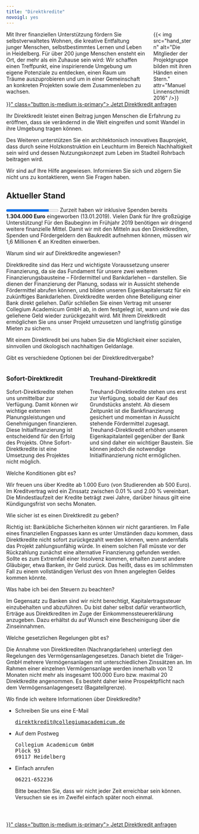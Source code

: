 ```yaml
---
title: "Direktkredite"
novoigl: yes
---
```


<div class="columns">
  <div class="column">
    Mit Ihrer finanziellen Unterstützung fördern Sie selbstverwaltetes Wohnen, die kreative Entfaltung junger Menschen, selbstbestimmtes Lernen und Leben in Heidelberg. Für über 200 junge Menschen ensteht ein Ort, der mehr als ein Zuhause sein wird: Wir schaffen einen Treffpunkt, eine inspirierende Umgebung um eigene Potenziale zu entdecken, einen Raum um Träume auszuprobieren und um in einer Gemeinschaft an konkreten Projekten sowie dem Zusammenleben zu wachsen.
  </div>
  <div class="column">
    {{< img src="hand_stern" alt="Die Mitglieder der Projektgruppe bilden mit ihren Händen einen Stern." attr="Manuel Linnenschmidt 2016" />}}
  </div>
</div>

<div class="buttons is-centered">
    <a href="{{< relref "direktkredit-geben" >}}" class="button is-medium is-primary">
        <span class="icon">
            <i class="fas fa-hand-holding-heart"></i>
        </span>
        <span>Jetzt Direktkredit anfragen</span>
    </a>
</div>

Ihr Direktkredit leistet einen Beitrag jungen Menschen die Erfahrung zu eröffnen, dass sie verändernd in die Welt eingreifen und somit Wandel in ihre Umgebung tragen können.

Des Weiteren unterstützen Sie ein architektonisch innovatives Bauprojekt, dass durch seine Holzkonstruktion ein Leuchturm im Bereich Nachhaltigkeit sein wird und dessen Nutzungskonzept zum Leben im Stadteil Rohrbach beitragen wird.

Wir sind auf Ihre Hilfe angewiesen. Informieren Sie sich und zögern Sie nicht uns zu kontaktieren, wenn Sie Fragen haben.

## Aktueller Stand

<progress class="progress is-large is-primary" value="1304" max="1600">1.000.000 €</progress>
Zurzeit haben wir inklusive Spenden bereits __1.304.000 Euro__ eingeworben
(13.01.2019). Vielen Dank für Ihre großzügige Unterstützung! Für den Baubeginn
im Frühjahr 2019 benötigen wir dringend weitere finanzielle Mittel. Damit wir mit den Mitteln aus den Direktkrediten, Spenden und Fördergeldern den Baukredit aufnehmen können, müssen wir 1,6 Millionen € an Krediten einwerben.

<section>
  <div class="message toggle is-active">
    <div class="message-header">
      <p>Warum sind wir auf Direktkredite angewiesen?</p>
    </div>
    <div class="message-body">
      <div class="message-content">
        <p>Direktkredite sind das Herz und wichtigste Voraussetzung unserer Finanzierung, da sie das Fundament für unsere zwei weiteren Finanzierungsbausteine – Fördermittel und Bankdarlehen – darstellen. Sie dienen der Finanzierung der Planung, sodass wir in Aussicht stehende Fördermittel abrufen können, und bilden unseren Eigenkapitalersatz für ein zukünftiges Bankdarlehen. Direktkredite werden ohne Beteiligung einer Bank direkt geliehen. Dafür schließen Sie einen Vertrag mit unserer Collegium Academicum GmbH ab, in dem festgelegt ist, wann und wie das geliehene Geld wieder zurückgezahlt wird. Mit Ihrem Direktkredit ermöglichen Sie uns unser Projekt umzusetzen und langfristig günstige Mieten zu sichern.</p>
        <div class="notification is-primary">Mit einem Direktkredit bei uns haben Sie die Möglichkeit einer sozialen, sinnvollen und ökologisch nachhaltigen Geldanlage.</div>
      </div>
    </div>
  </div>
  <div class="message toggle">
    <div class="message-header">
      <p>Gibt es verschiedene Optionen bei der Direktkreditvergabe?</p>
    </div>
    <div class="message-body">
      <div class="message-content">
      <div class="columns">
        <div class="column">
        <h3>Sofort-Direktkredit</h3>
        Sofort-Direktkredite stehen uns unmittelbar zur Verfügung. Damit können wir wichtige externen Planungsleistungen und Genehmigungen finanzieren. Diese Initialfinanzierung ist entscheidend für den Erfolg des Projekts. Ohne Sofort-Direktkredite ist eine Umsetzung des Projektes nicht möglich.
        </div>
        <div class="column">
        <h3>Treuhand-Direktkredit</h3>
        Treuhand-Direktkredite stehen uns erst zur Verfügung, sobald der Kauf des Grundstücks ansteht. Ab diesem Zeitpunkt ist die Bankfinanzierung gesichert und momentan in Aussicht stehende Fördermittel zugesagt. Treuhand-Direktkredit erhöhen unseren Eigenkapitalanteil gegenüber der Bank und sind daher ein wichtiger Baustein. Sie können jedoch die notwendige Initialfinanzierung nicht ermöglichen.
        </div>
      </div>
      </div>
    </div>
  </div>
  <div class="message toggle">
    <div class="message-header">
      <p>Welche Konditionen gibt es?</p>
    </div>
    <div class="message-body">
      <div class="message-content">
      Wir freuen uns über Kredite ab 1.000 Euro (von Studierenden ab 500 Euro). Im Kreditvertrag wird ein Zinssatz zwischen 0.01 % und 2.00 % vereinbart. Die Mindestlaufzeit der Kredite beträgt zwei Jahre, darüber hinaus gilt eine Kündigungsfrist von sechs Monaten.
      </div>
    </div>
  </div>
  <div class="message toggle">
    <div class="message-header">
      <p>Wie sicher ist es einen Direktkredit zu geben?</p>
    </div>
    <div class="message-body">
      <div class="message-content">
      Richtig ist: Bankübliche Sicherheiten können wir nicht garantieren. Im Falle eines finanziellen Engpasses kann es unter Umständen dazu kommen, dass Direktkredite nicht sofort zurückgezahlt werden können, wenn andernfalls das Projekt zahlungsunfähig würde. In einem solchen Fall müsste vor der Rückzahlung zunächst eine alternative Finanzierung gefunden werden. Sollte es zum Extremfall einer Insolvenz kommen, erhalten zuerst andere Gläubiger, etwa Banken, ihr Geld zurück. Das heißt, dass es im schlimmsten Fall zu einem vollständigen Verlust des von Ihnen angelegten Geldes kommen könnte.
      </div>
    </div>
  </div>
  <div class="message toggle">
    <div class="message-header">
      <p>Was habe ich bei den Steuern zu beachten?</p>
    </div>
    <div class="message-body">
      <div class="message-content">
      Im Gegensatz zu Banken sind wir nicht berechtigt, Kapitalertragssteuer einzubehalten und abzuführen. Du bist daher selbst dafür verantwortlich, Erträge aus Direktkrediten im Zuge der Einkommenssteuererklärung anzugeben. Dazu erhältst du auf Wunsch eine Bescheinigung über die Zinseinnahmen.
      </div>
    </div>
  </div>
  <div class="message toggle">
    <div class="message-header">
      <p>Welche gesetzlichen Regelungen gibt es?</p>
    </div>
    <div class="message-body">
      <div class="message-content">
      Die Annahme von Direktkrediten (Nachrangdarlehen) unterliegt den Regelungen des Vermögensanlagengesetzes. Danach bietet die Träger-GmbH mehrere Vermögensanlagen mit unterschiedlichen Zinssätzen an. Im Rahmen einer einzelnen Vermögensanlage werden innerhalb von 12 Monaten nicht mehr als insgesamt 100.000 Euro bzw. maximal 20 Direktkredite angenommen. Es besteht daher keine Prospektpflicht nach dem Vermögensanlagengesetz (Bagatellgrenze).
      </div>
    </div>
  </div>
  <div class="message toggle">
    <div class="message-header">
      <p>Wo finde ich weitere Informationen über Direktkredite?</p>
    </div>
    <div class="message-body">
      <div class="message-content">
        <ul>
          <li>Schreiben Sie uns eine E-Mail
            <pre><a href="mailto:direktkredit@collegiumacademicum.de">direktkredit@collegiumacademicum.de</a></pre>
          </li>
          <li>Auf dem Postweg
            <pre>Collegium Academicum GmbH
Plöck 93
69117 Heidelberg</pre>
          </li>
          <li>Einfach anrufen
            <pre>06221-652236</pre>
            <p>Bitte beachten Sie, dass wir nicht jeder Zeit erreichbar sein können. Versuchen sie es im Zweifel einfach später noch einmal.</p>
          </li>
        </ul>
      </div>
    </div>
  </div>
</section>

<div class="buttons is-centered" style="margin-top:4em;">
    <a href="{{< relref "direktkredit-geben" >}}" class="button is-medium is-primary">
        <span class="icon">
            <i class="fas fa-hand-holding-heart"></i>
        </span>
        <span>Jetzt Direktkredit anfragen</span>
    </a>
</div>
